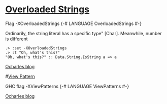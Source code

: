# [Overloaded Strings](https://downloads.haskell.org/~ghc/7.10.3/docs/html/users_guide/type-class-extensions.html#overloaded-strings)
Flag -XOverloadedStrings
{-# LANGUAGE OverloadedStrings #-}

Ordinarily, the string literal has a specific type" [Char].
Meanwhile, number is different

```
.> :set -XOverloadedStrings
.> :t "Oh, what's this?"
"Oh, what's this?" :: Data.String.IsString a => a
```

[Ocharles blog](https://ocharles.org.uk/blog/posts/2014-12-17-overloaded-strings.html)

#[View Pattern](https://downloads.haskell.org/~ghc/latest/docs/html/users_guide/syntax-extns.html#view-patterns)

GHC flag -XViewPatterns
{-# LANGUAGE ViewPatterns #-}

[Ocharles blog](https://ocharles.org.uk/blog/posts/2014-12-02-view-patterns.html)


